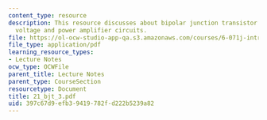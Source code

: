 ```yaml
---
content_type: resource
description: This resource discusses about bipolar junction transistor circuits and
  voltage and power amplifier circuits.
file: https://ol-ocw-studio-app-qa.s3.amazonaws.com/courses/6-071j-introduction-to-electronics-signals-and-measurement-spring-2006/397c67d9efb39419782fd222b5239a82_21_bjt_3.pdf
file_type: application/pdf
learning_resource_types:
- Lecture Notes
ocw_type: OCWFile
parent_title: Lecture Notes
parent_type: CourseSection
resourcetype: Document
title: 21_bjt_3.pdf
uid: 397c67d9-efb3-9419-782f-d222b5239a82
---
```

